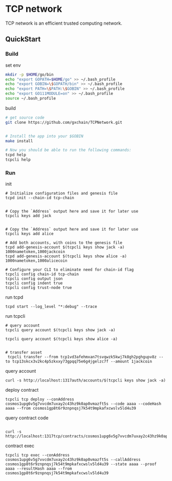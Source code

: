# TCP network 
TCP network is an efficient trusted computing network.


## QuickStart

### Build
set env
```bash
mkdir -p $HOME/go/bin
echo "export GOPATH=$HOME/go" >> ~/.bash_profile
echo "export GOBIN=\$GOPATH/bin" >> ~/.bash_profile
echo "export PATH=\$PATH:\$GOBIN" >> ~/.bash_profile
echo "export GO111MODULE=on" >> ~/.bash_profile
source ~/.bash_profile
```

build
```bash
# get source code
git clone https://github.com/gxchain/TCPNetwork.git


# Install the app into your $GOBIN
make install

# Now you should be able to run the following commands:
tcpd help
tcpcli help

```


### Run

init
```
# Initialize configuration files and genesis file
tcpd init --chain-id tcp-chain


# Copy the `Address` output here and save it for later use 
tcpcli keys add jack


# Copy the `Address` output here and save it for later use
tcpcli keys add alice

# Add both accounts, with coins to the genesis file
tcpd add-genesis-account $(tcpcli keys show jack -a) 1000nametoken,1000jackcoin
tcpd add-genesis-account $(tcpcli keys show alice -a) 1000nametoken,1000alicecoin

# Configure your CLI to eliminate need for chain-id flag
tcpcli config chain-id tcp-chain
tcpcli config output json
tcpcli config indent true
tcpcli config trust-node true
```

run tcpd

```cassandraql
tcpd start --log_level "*:debug" --trace

```
run tcpcli
```cassandraql
# query account
tcpcli query account $(tcpcli keys show jack -a) 

tcpcli query account $(tcpcli keys show alice -a) 


# transfer asset
 tcpcli transfer --from tcp1vd3afehmxan7tsvqwzk5kwj7k8gh2pghgupv8z --to tcp13skcx3v2kc4p5zkxxy73gpqq75e6g4jgelzc7f --amount 1jackcoin 

```


query account
```cassandraql
curl -s http://localhost:1317auth/accounts/$(tcpcli keys show jack -a)
```


deploy contract

```cassandraql
tcpcli tcp deploy --conAddress cosmos1upg6v5g7vvcdm7uxay2c43hz9k0ap0vmazft5s --code aaaa --codeHash aaaa --from cosmos1gp8t6r9znpnqsj7k54t9mpkafxcwslv5ld4u39

```


query contract code
```cassandraql

curl -s http://localhost:1317tcp/contracts/cosmos1upg6v5g7vvcdm7uxay2c43hz9k0ap0vmazft5s
```

contract exec

```cassandraql
tcpcli tcp exec --conAddress cosmos1upg6v5g7vvcdm7uxay2c43hz9k0ap0vmazft5s --callAddress cosmos1gp8t6r9znpnqsj7k54t9mpkafxcwslv5ld4u39 --state aaaa --proof aaaa --resultHash aaaa --from cosmos1gp8t6r9znpnqsj7k54t9mpkafxcwslv5ld4u39

```
